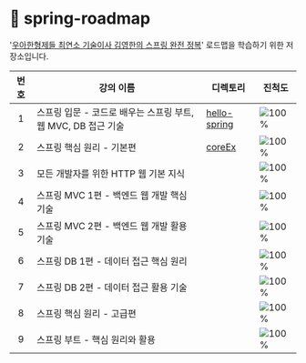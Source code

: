 # 🌱 spring-roadmap
'[우아한형제들 최연소 기술이사 김영한의 스프링 완전 정복](https://www.inflearn.com/roadmaps/373)' 로드맵을 학습하기 위한 저장소입니다.

| 번호 | 강의 이름 | 디렉토리 | 진척도 |
| :---: | --- | --- | --- |
| 1 | 스프링 입문 - 코드로 배우는 스프링 부트, 웹 MVC, DB 접근 기술 | [hello-spring](/hello-spring) | ![100%](https://progress-bar.dev/28/?width=200&scale=28&suffix=/28) |
| 2 | 스프링 핵심 원리 - 기본편 | [coreEx](/coreEx) | ![100%](https://progress-bar.dev/33/?width=200&scale=65&suffix=/65)
| 3 | 모든 개발자를 위한 HTTP 웹 기본 지식 | | ![100%](https://progress-bar.dev/0/?width=200&scale=41&suffix=/41) |
| 4 | 스프링 MVC 1편 - 백엔드 웹 개발 핵심 기술 | | ![100%](https://progress-bar.dev/0/?width=200&scale=72&suffix=/72) |
| 5 | 스프링 MVC 2편 - 백엔드 웹 개발 활용 기술 | | ![100%](https://progress-bar.dev/0/?width=200&scale=129&suffix=/129) |
| 6 | 스프링 DB 1편 - 데이터 접근 핵심 원리 | | ![100%](https://progress-bar.dev/0/?width=200&scale=57&suffix=/57) |
| 7 | 스프링 DB 2편 - 데이터 접근 활용 기술 | | ![100%](https://progress-bar.dev/0/?width=200&scale=88&suffix=/88) |
| 8 | 스프링 핵심 원리 - 고급편 | | ![100%](https://progress-bar.dev/0/?width=200&scale=125&suffix=/125) |
| 9 | 스프링 부트 - 핵심 원리와 활용 | | ![100%](https://progress-bar.dev/0/?width=200&scale=107&suffix=/107) |

